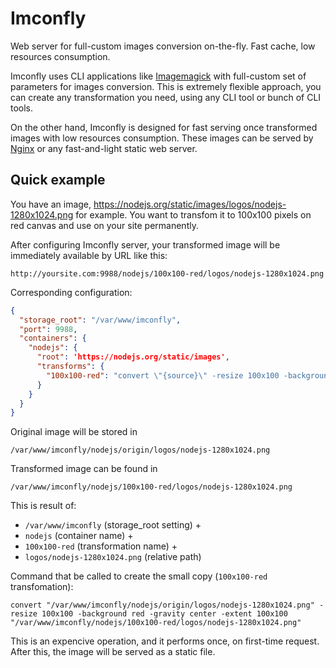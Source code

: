 Imconfly
========

Web server for full-custom images conversion on-the-fly. Fast cache, low resources consumption.

Imconfly uses CLI applications like [Imagemagick](http://www.imagemagick.org/) with full-custom set of
parameters for images conversion. This is extremely flexible approach, you can create any transformation you
need, using any CLI tool or bunch of CLI tools.

On the other hand, Imconfly is designed for fast serving once transformed images with low resources consumption. These 
images can be served by [Nginx](http://nginx.org/) or any fast-and-light static web server.

Quick example
-------------

You have an image, <https://nodejs.org/static/images/logos/nodejs-1280x1024.png> for example. You want to transfom 
it to 100x100 pixels on red canvas and use on your site permanently.

After configuring Imconfly server, your transformed image will be immediately available by URL like this:

```
http://yoursite.com:9988/nodejs/100x100-red/logos/nodejs-1280x1024.png
```

Corresponding configuration:
 
```json
{
  "storage_root": "/var/www/imconfly",
  "port": 9988,
  "containers": {
    "nodejs": {
      "root": 'https://nodejs.org/static/images',
      "transforms": {
        "100x100-red": "convert \"{source}\" -resize 100x100 -background red -gravity center -extent 100x100 \"{destination}\""
      }
    }
  }
}
```

Original image will be stored in

```
/var/www/imconfly/nodejs/origin/logos/nodejs-1280x1024.png
```

Transformed image can be found in 

```
/var/www/imconfly/nodejs/100x100-red/logos/nodejs-1280x1024.png
```

This is result of:

 * `/var/www/imconfly` (storage_root setting) + 
 * `nodejs` (container name) + 
 * `100x100-red` (transformation name) + 
 * `logos/nodejs-1280x1024.png` (relative path) 

Command that be called to create the small copy (`100x100-red` transfomation):

```
convert "/var/www/imconfly/nodejs/origin/logos/nodejs-1280x1024.png" -resize 100x100 -background red -gravity center -extent 100x100 "/var/www/imconfly/nodejs/100x100-red/logos/nodejs-1280x1024.png"
```

This is an expencive operation, and it performs once, on first-time request. 
After this, the image will be served as a static file.
